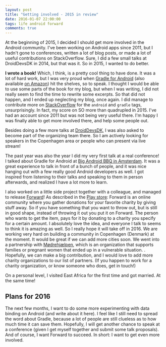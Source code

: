 ```yaml
---
layout: post
title: "Getting involved - 2015 in review"
date: 2016-01-07 22:00:00
tags: life android forward
comments: true
---
```

At the beginning of 2015, I decided I should get more involved in the Android community. I've been working on Android apps since 2011, but I hadn't gone to conferences, written a lot of blog posts, or made a lot of useful contributions on StackOverflow. Sure, I did a few small talks at DroidDevsDK in 2014, but that was it. So in 2015, I wanted to do better.

**I wrote a book!** Which, I think, is a pretty cool thing to have done. It was a lot of hard work, but I was very proud when [Gradle for Android](https://www.packtpub.com/application-development/gradle-android "Gradle for Android - Packt Publishing") (also available [on Amazon](http://www.amazon.com/gp/product/1783986824/ref=as_li_tl?ie=UTF8&camp=1789&creative=9325&creativeASIN=1783986824&linkCode=as2&tag=kevpelblo-20&linkId=4SC63BNQEBHIDPVH "Gradle for Android - Amazon")) hit the shelves, so to speak. I thought I would be able to use some parts of the book for my blog, but when I was writing, I did not really seem to find the time to rewrite some excerpts. So that did not happen, and I ended up neglecting my blog, once again. I did manage to contribute more on [StackOverflow](http://stackoverflow.com/users/421524/kevinpelgrims "kevinpelgrims on StackOverflow") for the `android` and `gradle` tags, unsurprisingly. In fact, my score on SO more than quadrupled in 2015. I've had an account since 2011 but was not being very useful there. I'm happy I was finally able to get more involved there, and help some people out.

Besides doing a few more talks at [DroidDevsDK](http://lanyrd.com/series/droiddevsdk/ "DroidDevsDK"), I was also asked to become part of the organizing team there. So I am actively looking for speakers in the Copenhagen area or people who can present via live stream!

The past year was also the year I did my very first talk at a real conference! I talked about Gradle for Android at [Big Android BBQ in Amsterdam](http://www.babbq.nl/ "Big Android BBQ"). It was a great experience to talk in front of a bunch of people, and it was nice hanging out with a few really good Android developers as well. I got inspired from listening to their talks and speaking to them in person afterwards, and realized I have a lot more to learn.

I also worked on a little side project together with a colleague, and managed to release [Forward](https://forwardapphq.com/?utm_source=kevinpelgrims.com "Forward")! As described in the [Play store](https://play.google.com/store/apps/details?id=com.commanigy.forward&utm_source=kevinpelgrims.com "Forward on Google Play"): Forward is an online community where you gather donations for your favorite charity by giving stuff away. So if you have something that you want to throw out, but is still in good shape, instead of throwing it out you put it on Forward. The person who wants to get the item, pays for it by donating to a charity you specify for a certain amount. I absolutely love the idea, and everyone I talk to seems to think it is amazing as well. So I really hope it will take off in 2016. We are working very hard on building a community in Copenhagen (Denmark) at the moment. It would be great if we can add more cities soon. We went into a partnership with [Mødrehjælpen](https://moedrehjaelpen.dk/ "Mødrehjælpen"), which is an organization that supports families or pregnant women that ended up in a vulnerable situation. . Hopefully, we can make a big contribution, and I would love to add more charity organizations to our list of partners. (If you happen to work for a charity organization, or know someone who does, get in touch!)

On a personal level, I visited East Africa for the first time and got married. At the same time!

## Plans for 2016

The next few months, I want to do some more experimenting with data binding on Android (and write about it here). I feel like I still need to spread the word about Gradle, because a lot of people are still clueless as to how much time it can save them. Hopefully, I will get another chance to speak at a conference (given I get myself together and submit some talk proposals). And of course, I want Forward to succeed.
In short: I want to get even more involved.